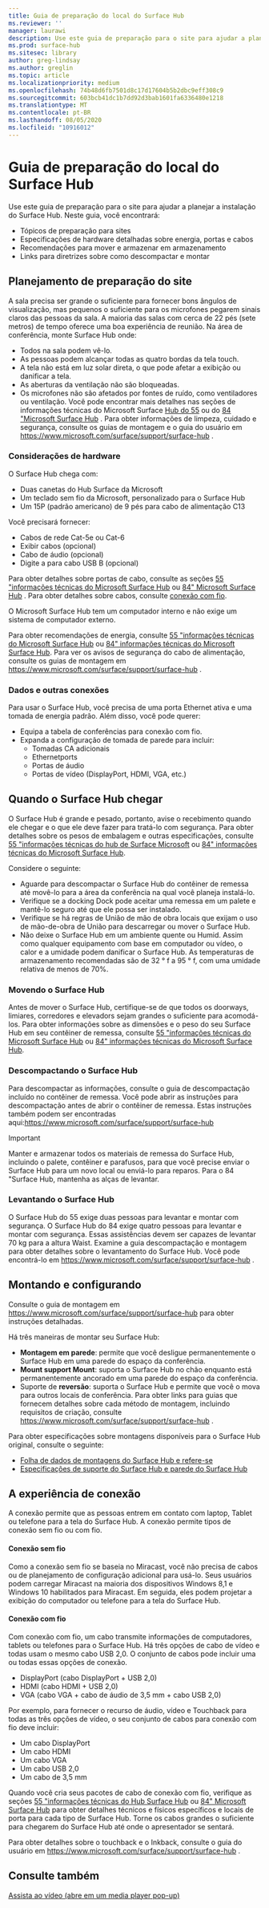 ```yaml
---
title: Guia de preparação do local do Surface Hub
ms.reviewer: ''
manager: laurawi
description: Use este guia de preparação para o site para ajudar a planejar a instalação do Surface Hub.
ms.prod: surface-hub
ms.sitesec: library
author: greg-lindsay
ms.author: greglin
ms.topic: article
ms.localizationpriority: medium
ms.openlocfilehash: 74b48d6fb7501d8c17d17604b5b2dbc9eff308c9
ms.sourcegitcommit: 603bcb41dc1b7dd92d3bab1601fa6336480e1218
ms.translationtype: MT
ms.contentlocale: pt-BR
ms.lasthandoff: 08/05/2020
ms.locfileid: "10916012"
---
```

# Guia de preparação do local do Surface Hub 

Use este guia de preparação para o site para ajudar a planejar a instalação do Surface Hub. Neste guia, você encontrará: 
- Tópicos de preparação para sites 
- Especificações de hardware detalhadas sobre energia, portas e cabos
- Recomendações para mover e armazenar em armazenamento 
- Links para diretrizes sobre como descompactar e montar 

##  <a name="site-readiness-planning"></a>Planejamento de preparação do site

A sala precisa ser grande o suficiente para fornecer bons ângulos de visualização, mas pequenos o suficiente para os microfones pegarem sinais claros das pessoas da sala. A maioria das salas com cerca de 22 pés (sete metros) de tempo oferece uma boa experiência de reunião. Na área de conferência, monte Surface Hub onde:

- Todos na sala podem vê-lo.
- As pessoas podem alcançar todas as quatro bordas da tela touch.
- A tela não está em luz solar direta, o que pode afetar a exibição ou danificar a tela.
- As aberturas da ventilação não são bloqueadas.
- Os microfones não são afetados por fontes de ruído, como ventiladores ou ventilação.
Você pode encontrar mais detalhes nas seções de informações técnicas do Microsoft Surface [Hub do 55](surface-hub-technical-55.md) ou do [84 "Microsoft Surface Hub](surface-hub-technical-84.md) .  Para obter informações de limpeza, cuidado e segurança, consulte os guias de montagem e o guia do usuário em https://www.microsoft.com/surface/support/surface-hub .

###  <a name="hardware-considerations"></a>Considerações de hardware

O Surface Hub chega com:
- Duas canetas do Hub Surface da Microsoft
- Um teclado sem fio da Microsoft, personalizado para o Surface Hub
- Um 15P (padrão americano) de 9 pés para cabo de alimentação C13

Você precisará fornecer:
- Cabos de rede Cat-5e ou Cat-6
- Exibir cabos (opcional)
- Cabo de áudio (opcional)
- Digite a para cabo USB B (opcional)

Para obter detalhes sobre portas de cabo, consulte as seções [55 "informações técnicas do Microsoft Surface Hub](surface-hub-technical-55.md) ou [84" Microsoft Surface Hub](surface-hub-technical-84.md) . Para obter detalhes sobre cabos, consulte [conexão com fio](#wired). 

O Microsoft Surface Hub tem um computador interno e não exige um sistema de computador externo. 

Para obter recomendações de energia, consulte [55 "informações técnicas do Microsoft Surface Hub](surface-hub-technical-55.md) ou [84" informações técnicas do Microsoft Surface Hub](surface-hub-technical-84.md). Para ver os avisos de segurança do cabo de alimentação, consulte os guias de montagem em https://www.microsoft.com/surface/support/surface-hub .

###  <a name="data-and-other-connections"></a>Dados e outras conexões

Para usar o Surface Hub, você precisa de uma porta Ethernet ativa e uma tomada de energia padrão. Além disso, você pode querer:

- Equipa a tabela de conferências para conexão com fio.
- Expanda a configuração de tomada de parede para incluir:
    - Tomadas CA adicionais 
    - Ethernetports 
    - Portas de áudio 
    - Portas de vídeo (DisplayPort, HDMI, VGA, etc.) 


##  <a name="when-surface-hub-arrives"></a>Quando o Surface Hub chegar

O Surface Hub é grande e pesado, portanto, avise o recebimento quando ele chegar e o que ele deve fazer para tratá-lo com segurança. Para obter detalhes sobre os pesos de embalagem e outras especificações, consulte [55 "informações técnicas do hub de Surface Microsoft](surface-hub-technical-55.md) ou [84" informações técnicas do Microsoft Surface Hub](surface-hub-technical-84.md).

Considere o seguinte: 
- Aguarde para descompactar o Surface Hub do contêiner de remessa até movê-lo para a área da conferência na qual você planeja instalá-lo.
- Verifique se a docking Dock pode aceitar uma remessa em um palete e mantê-lo seguro até que ele possa ser instalado.
- Verifique se há regras de União de mão de obra locais que exijam o uso de mão-de-obra de União para descarregar ou mover o Surface Hub.   
- Não deixe o Surface Hub em um ambiente quente ou Humid. Assim como qualquer equipamento com base em computador ou vídeo, o calor e a umidade podem danificar o Surface Hub. As temperaturas de armazenamento recomendadas são de 32 ° f a 95 ° f, com uma umidade relativa de menos de 70%. 

###  <a name="moving-surface-hub"></a>Movendo o Surface Hub

Antes de mover o Surface Hub, certifique-se de que todos os doorways, limiares, corredores e elevadors sejam grandes o suficiente para acomodá-los. Para obter informações sobre as dimensões e o peso do seu Surface Hub em seu contêiner de remessa, consulte [55 "informações técnicas do Microsoft Surface Hub](surface-hub-technical-55.md) ou [84" informações técnicas do Microsoft Surface Hub](surface-hub-technical-84.md).

###  <a name="unpacking-surface-hub"></a>Descompactando o Surface Hub

Para descompactar as informações, consulte o guia de descompactação incluído no contêiner de remessa. Você pode abrir as instruções para descompactação antes de abrir o contêiner de remessa.  Estas instruções também podem ser encontradas aqui:https://www.microsoft.com/surface/support/surface-hub

>[!IMPORTANT]
>Manter e armazenar todos os materiais de remessa do Surface Hub, incluindo o palete, contêiner e parafusos, para que você precise enviar o Surface Hub para um novo local ou enviá-lo para reparos. Para o 84 "Surface Hub, mantenha as alças de levantar. 

###  <a name="lifting-surface-hub"></a>Levantando o Surface Hub

O Surface Hub do 55 exige duas pessoas para levantar e montar com segurança. O Surface Hub do 84 exige quatro pessoas para levantar e montar com segurança. Essas assistências devem ser capazes de levantar 70 kg para a altura Waist. Examine a guia descompactação e montagem para obter detalhes sobre o levantamento do Surface Hub. Você pode encontrá-lo em https://www.microsoft.com/surface/support/surface-hub .

##  <a name="mounting-and-setup"></a>Montando e configurando

Consulte o guia de montagem em https://www.microsoft.com/surface/support/surface-hub para obter instruções detalhadas. 

Há três maneiras de montar seu Surface Hub:

- **Montagem em parede**: permite que você desligue permanentemente o Surface Hub em uma parede do espaço da conferência.
- **Mount support Mount**: suporta o Surface Hub no chão enquanto está permanentemente ancorado em uma parede do espaço da conferência.
- Suporte de **reversão**: suporta o Surface Hub e permite que você o mova para outros locais de conferência. Para obter links para guias que fornecem detalhes sobre cada método de montagem, incluindo requisitos de criação, consulte https://www.microsoft.com/surface/support/surface-hub .

Para obter especificações sobre montagens disponíveis para o Surface Hub original, consulte o seguinte:

- [Folha de dados de montagens do Surface Hub e refere-se](https://download.microsoft.com/download/5/0/1/501F98D9-1BCC-4448-A1DB-47056CEE33B6/20160711_Surface_Hub_Mounts_and_Stands_Datasheet.pdf)
- [Especificações de suporte do Surface Hub e parede do Surface Hub](https://download.microsoft.com/download/7/A/7/7A75BD0F-5A46-4BCE-B313-A80E47AEB581/20160720_Combined_Stand_Wall_Mount_Drawings.pdf)

##  <a name="the-connect-experience"></a>A experiência de conexão

A conexão permite que as pessoas entrem em contato com laptop, Tablet ou telefone para a tela do Surface Hub. A conexão permite tipos de conexão sem fio ou com fio.

#### Conexão sem fio 

Como a conexão sem fio se baseia no Miracast, você não precisa de cabos ou de planejamento de configuração adicional para usá-lo. Seus usuários podem carregar Miracast na maioria dos dispositivos Windows 8,1 e Windows 10 habilitados para Miracast. Em seguida, eles podem projetar a exibição do computador ou telefone para a tela do Surface Hub.

<span id="wired" />

#### Conexão com fio

Com conexão com fio, um cabo transmite informações de computadores, tablets ou telefones para o Surface Hub. Há três opções de cabo de vídeo e todas usam o mesmo cabo USB 2,0. O conjunto de cabos pode incluir uma ou todas essas opções de conexão.

- DisplayPort (cabo DisplayPort + USB 2,0)
- HDMI (cabo HDMI + USB 2,0)
- VGA (cabo VGA + cabo de áudio de 3,5 mm + cabo USB 2,0)

Por exemplo, para fornecer o recurso de áudio, vídeo e Touchback para todas as três opções de vídeo, o seu conjunto de cabos para conexão com fio deve incluir:

- Um cabo DisplayPort 
- Um cabo HDMI
- Um cabo VGA
- Um cabo USB 2,0
- Um cabo de 3,5 mm

Quando você cria seus pacotes de cabo de conexão com fio, verifique as seções [55 "informações técnicas do Hub Surface Hub](surface-hub-technical-55.md) ou [84" Microsoft Surface Hub](surface-hub-technical-84.md) para obter detalhes técnicos e físicos específicos e locais de porta para cada tipo de Surface Hub. Torne os cabos grandes o suficiente para chegarem do Surface Hub até onde o apresentador se sentará.

Para obter detalhes sobre o touchback e o Inkback, consulte o guia do usuário em https://www.microsoft.com/surface/support/surface-hub . 



##  <a name="see-also"></a>Consulte também

[Assista ao vídeo (abre em um media player pop-up)](https://compass.xbox.com/assets/27/aa/27aa7dd7-7cb7-40ea-9bd6-c7de0795f68c.mov?n=04.07.16_installation_video_01_site_readiness.mov)  
